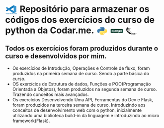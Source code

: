 # <img align="center" alt="Ernesto-VSCode" height="30" width="40" src="https://github.com/devicons/devicon/blob/master/icons/vscode/vscode-original-wordmark.svg"> Repositório para armazenar os códigos dos exercícios do curso de python da Codar.me. <img align="center" alt="Ernesto-Python" height="30" width="40" src="https://raw.githubusercontent.com/devicons/devicon/master/icons/python/python-original.svg"> <img align="center" alt="Ernesto-Django" height="30" width="40" src="https://github.com/devicons/devicon/blob/master/icons/django/django-original.svg"> <img align="center" alt="Ernesto-Flask" height="30" width="40" src="https://github.com/devicons/devicon/blob/master/icons/flask/flask-original.svg">

## Todos os exercícios foram produzidos durante o curso e desenvolvidos por mim.

* Os exercícios de Introdução, Operações e Controle de fluxo, foram produzidos na primeira semana de curso. Sendo a parte básica do curso.
* OS exercícios de Estrutura de dados, Funções e POO(Programação Orientada a Objetos), foram produzidos na segunda semana de curso. Trazendo conceitos mais avançados.
* Os exercícios Desenvolvendo Uma API, Ferramentas do Dev e Flask, foram produzidos na terceira semana de curso. Introduzindo aos conceitos de desenvolvimento web com o python, inicialmente utilizando uma biblioteca build-in da linguagem e introduzindo ao micro framework(Flask).
